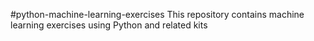 #python-machine-learning-exercises
This repository contains machine learning exercises using Python and related kits
